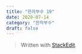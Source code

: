 ```yaml
---
title: "한자부수 19"
date: 2020-07-14
category: "한자부수"
draft: false
---
```



> Written with [StackEdit](https://stackedit.io/).
<!--stackedit_data:
eyJoaXN0b3J5IjpbLTI3MjQ4MzcxMl19
-->
